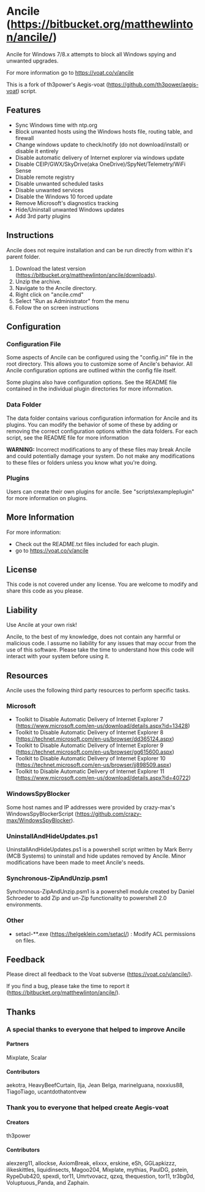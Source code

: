 # Ancile (https://bitbucket.org/matthewlinton/ancile/)
Ancile for Windows 7/8.x attempts to block all Windows spying and unwanted upgrades.

For more information go to https://voat.co/v/ancile

This is a fork of th3power's Aegis-voat (https://github.com/th3power/aegis-voat) script.

## Features
*  Sync Windows time with ntp.org
*  Block unwanted hosts using the Windows hosts file, routing table, and firewall
*  Change windows update to check/notify (do not download/install) or disable it entirely
*  Disable automatic delivery of Internet explorer via windows update
*  Disable CEIP/GWX/SkyDrive(aka OneDrive)/SpyNet/Telemetry/WiFi Sense
*  Disable remote registry
*  Disable unwanted scheduled tasks
*  Disable unwanted services
*  Disable the Windows 10 forced update
*  Remove Microsoft's diagnostics tracking
*  Hide/Uninstall unwanted Windows updates
*  Add 3rd party plugins

## Instructions
Ancile does not require installation and can be run directly from within it's parent folder.

1. Download the latest version (https://bitbucket.org/matthewlinton/ancile/downloads).
1. Unzip the archive.
1. Navigate to the Ancile directory.
1. Right click on "ancile.cmd"
1. Select "Run as Administrator" from the menu
1. Follow the on screen instructions

## Configuration
### Configuration File
Some aspects of Ancile can be configured using the "config.ini" file in the root directory. This allows you to customize some of Ancile's behavior. All Ancile configuration options are outlined within the config file itself.

Some plugins also have configuration options. See the README file contained in the individual plugin directories for more information.

### Data Folder
The data folder contains various configuration information for Ancile and its plugins. You can modify the behavior of some of these by adding or removing the correct configuration options within the data folders. For each script, see the README file for more information

**WARNING:** Incorrect modifications to any of these files may break Ancile and could potentially damage your system. Do not make any modifications to these files or folders unless you know what you're doing.

### Plugins
Users can create their own plugins for ancile. See "scripts\exampleplugin" for more information on plugins.

## More Information
For more information:

* Check out the README.txt files included for each plugin.
* go to https://voat.co/v/ancile

## License
This code is not covered under any license. You are welcome to modify and share this code as you please.

## Liability
Use Ancile at your own risk!

Ancile, to the best of my knowledge, does not contain any harmful or malicious code. I assume no liability for any issues that may occur from the use of this software. Please take the time to understand how this code will interact with your system before using it.

## Resources
Ancile uses the following third party resources to perform specific tasks.

### Microsoft
* Toolkit to Disable Automatic Delivery of Internet Explorer 7 (https://www.microsoft.com/en-us/download/details.aspx?id=13428)
* Toolkit to Disable Automatic Delivery of Internet Explorer 8 (https://technet.microsoft.com/en-us/browser/dd365124.aspx)
* Toolkit to Disable Automatic Delivery of Internet Explorer 9 (https://technet.microsoft.com/en-us/browser/gg615600.aspx)
* Toolkit to Disable Automatic Delivery of Internet Explorer 10 (https://technet.microsoft.com/en-us/browser/jj898509.aspx)
* Toolkit to Disable Automatic Delivery of Internet Explorer 11 (https://www.microsoft.com/en-us/download/details.aspx?id=40722)

### WindowsSpyBlocker
Some host names and IP addresses were provided by crazy-max's WindowsSpyBlockerScript (https://github.com/crazy-max/WindowsSpyBlocker).

### UninstallAndHideUpdates.ps1
UninstallAndHideUpdates.ps1 is a powershell script written by Mark Berry (MCB Systems) to uninstall and hide updates removed by Ancile. Minor modifications have been made to meet Ancile's needs.

### Synchronous-ZipAndUnzip.psm1
Synchronous-ZipAndUnzip.psm1 is a powershell module created by Daniel Schroeder to add Zip and un-Zip functionality to powershell 2.0 environments.

### Other
* setacl-**.exe (https://helgeklein.com/setacl/) : Modify ACL permissions on files.

## Feedback
Please direct all feedback to the Voat subverse (https://voat.co/v/ancile/).

If you find a bug, please take the time to report it (https://bitbucket.org/matthewlinton/ancile/).

## Thanks
### A special thanks to everyone that helped to improve Ancile
#### Partners
Mixplate, Scalar

#### Contributors
aekotra, HeavyBeefCurtain, Ilja, Jean Belga, marineIguana, noxxius88, TiagoTiago, ucantdothatontvew

### Thank you to everyone that helped create Aegis-voat
#### Creators
th3power

#### Contributors
alexzerg11, allockse, AxiomBreak, elixxx, erskine, eSh, GGLapkizzz, ilikeskittles, liquidinsects, Magoo204, Mixplate, mythias, PaulDG, pstein, RypeDub420, spexdi, tor11, Umrtvovacz, qzxq, thequestion, tor11, tr3bg0d, Voluptuous_Panda, and Zaphain.